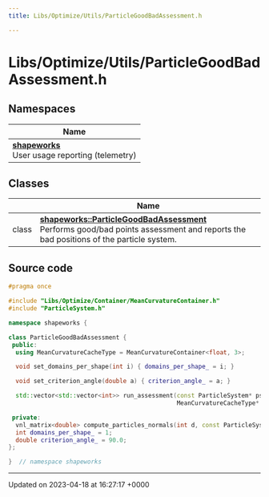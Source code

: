 ```yaml
---
title: Libs/Optimize/Utils/ParticleGoodBadAssessment.h

---
```


# Libs/Optimize/Utils/ParticleGoodBadAssessment.h



## Namespaces

| Name           |
| -------------- |
| **[shapeworks](../Namespaces/namespaceshapeworks.md)** <br>User usage reporting (telemetry)  |

## Classes

|                | Name           |
| -------------- | -------------- |
| class | **[shapeworks::ParticleGoodBadAssessment](../Classes/classshapeworks_1_1ParticleGoodBadAssessment.md)** <br>Performs good/bad points assessment and reports the bad positions of the particle system.  |




## Source code

```cpp
#pragma once

#include "Libs/Optimize/Container/MeanCurvatureContainer.h"
#include "ParticleSystem.h"

namespace shapeworks {

class ParticleGoodBadAssessment {
 public:
  using MeanCurvatureCacheType = MeanCurvatureContainer<float, 3>;

  void set_domains_per_shape(int i) { domains_per_shape_ = i; }

  void set_criterion_angle(double a) { criterion_angle_ = a; }

  std::vector<std::vector<int>> run_assessment(const ParticleSystem* ps,
                                               MeanCurvatureCacheType* mean_curvature_cache);

 private:
  vnl_matrix<double> compute_particles_normals(int d, const ParticleSystem* ps);
  int domains_per_shape_ = 1;
  double criterion_angle_ = 90.0;
};

}  // namespace shapeworks
```


-------------------------------

Updated on 2023-04-18 at 16:27:17 +0000
